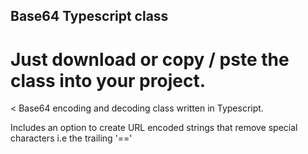 ## Base64 Typescript class
# Just download or copy / pste the class into your project.

< Base64 encoding and decoding class written in Typescript. 

Includes an option to create URL encoded strings that remove special characters i.e the trailing '=='
